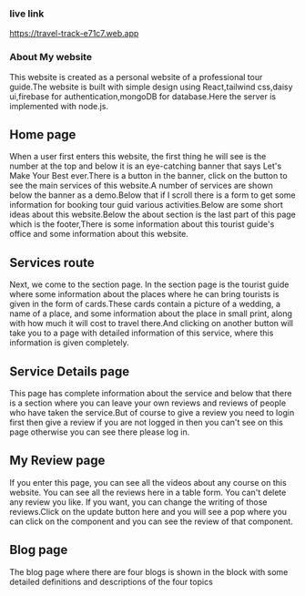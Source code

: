 ### live link
https://travel-track-e71c7.web.app

### About My website
This website is created as a personal website of a professional tour guide.The website is built with simple design using React,tailwind css,daisy ui,firebase for authentication,mongoDB for database.Here the server is implemented with node.js.

## Home page
When a user first enters this website, the first thing he will see is the number at the top and below it is an eye-catching banner that says Let's Make Your Best ever.There is a button in the banner, click on the button to see the main services of this website.A number of services are shown below the banner as a demo.Below that if I scroll there is a form to get some information for booking tour guid various activities.Below are some short ideas about this website.Below the about section is the last part of this page which is the footer,There is some information about this tourist guide's office and some information about this website.

## Services route
Next, we come to the section page. In the section page is the tourist guide where some information about the places where he can bring tourists is given in the form of cards.These cards contain a picture of a wedding, a name of a place, and some information about the place in small print, along with how much it will cost to travel there.And clicking on another button will take you to a page with detailed information of this service, where this information is given completely.

## Service Details page
This page has complete information about the service and below that there is a section where you can leave your own reviews and reviews of people who have taken the service.But of course to give a review you need to login first then give a review if you are not logged in then you can't see on this page otherwise you can see there please log in.

## My Review page 
If you enter this page, you can see all the videos about any course on this website. You can see all the reviews here in a table form. You can't delete any review you like. If you want, you can change the writing of those reviews.Click on the update button here and you will see a pop where you can click on the component and you can see the review of that component.

## Blog page
The blog page where there are four blogs is shown in the block with some detailed definitions and descriptions of the four topics

